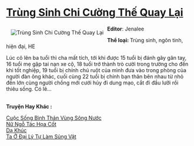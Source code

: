 <a href="https://utruyen.com/truyen/trung-sinh-chi-cuong-the-quay-lai/16982/" title="Trùng Sinh Chi Cường Thế Quay Lại"><h1>Trùng Sinh Chi Cường Thế Quay Lại</h1></a><div style="display:table"><img align="right" style="float: left; padding: 10px;" src="https://utruyen.com/images/story/200x260/trung-sinh-chi-cuong-the-quay-lai.jpg" alt="Trùng Sinh Chi Cường Thế Quay Lại"><b>Editor</b>: Jenalee<p></p><b>Thể loại: </b>Trùng sinh, ngôn tinh, hiện đại, HE<p></p>Lúc cô lên ba tuổi thì cha mất tích, tới khi được 15 tuổi bị đánh gãy gân tay, 16 tuổi mẹ gặp tai nạn xe cộ, 18 tuổi trở thành trò cười trong trường cho đến khi tốt nghiệp, 19 tuổi bị chính chú ruột của mình đưa vào trong phòng của người đàn ông khác, cuối cùng 22 tuổi bị chính bạn thân bên nhau từ nhỏ đến lớn cùng người chồng mới cưới hủy đi dung mạo, cắt đi đầu lưỡi rồi thiêu sống. Có lẽ…</div><p><br><b>Truyện Hay Khác :</b></p><a href="https://utruyen.com/truyen/cuoc-song-binh-than-vung-song-nuoc/14568/" alt="Cuộc Sống Bình Thản Vùng Sông Nước">Cuộc Sống Bình Thản Vùng Sông Nước</a><br/><a href="https://github.com/quanluxury/ngontinhhot/tree/master/truyenhay/17504/" alt="Nữ Ngỗ Tác Họa Cốt">Nữ Ngỗ Tác Họa Cốt</a><br/><a href="https://github.com/quanluxury/ngontinhhot/tree/master/truyenhay/20410/" alt="Dạ Khúc">Dạ Khúc</a><br/><a href="https://github.com/quanluxury/ngontinhhot/tree/master/truyenhay/19237/" alt="Ta Ở Đại Lý Tự Làm Sủng Vật">Ta Ở Đại Lý Tự Làm Sủng Vật</a><br/>